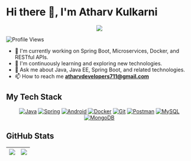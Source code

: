 # Hi there 👋, I'm Atharv Kulkarni
<p align="center">
  <a href="https://github.com/DenverCoder1/readme-typing-svg">
    <img src="https://readme-typing-svg.herokuapp.com?lines=Computer+Engineering+Student;Java%20Enthusiast&center=true&width=500&height=50">
  </a>
</p>

![Profile Views](https://komarev.com/ghpvc/?username=Ath711&color=blue)

- 🔭 I'm currently working on Spring Boot, Microservices, Docker, and RESTful APIs.
- 🌱 I'm continuously learning and exploring new technologies.
- 💬 Ask me about Java, Java EE, Spring Boot, and related technologies.
- 📫 How to reach me **atharvdevelopers711@gmail.com**

## My Tech Stack
<p align="center">
  <a href="https://www.java.com/" target="_blank"><img src="https://img.icons8.com/color/96/000000/java-coffee-cup-logo.png" alt="Java"/></a>
  <a href="https://spring.io/" target="_blank"><img src="https://img.icons8.com/color/96/000000/spring-logo.png" alt="Spring"/></a>
  <a href="https://developer.android.com/studio" target="_blank"><img src="https://img.icons8.com/color/96/000000/android-os.png" alt="Android"/></a>
  <a href="https://www.docker.com/" target="_blank"><img src="https://img.icons8.com/color/96/000000/docker.png" alt="Docker"/></a>
  <a href="https://git-scm.com/" target="_blank"><img src="https://img.icons8.com/color/96/000000/git.png" alt="Git"/></a>
  <a href="https://www.postman.com/" target="_blank"><img src="https://img.icons8.com/dusk/96/000000/postman-api.png" alt="Postman"/></a>
  <a href="https://www.mysql.com/" target="_blank"><img src="https://img.icons8.com/color/96/000000/mysql.png" alt="MySQL"/></a>
  <a href="https://www.mongodb.com/" target="_blank"><img src="https://img.icons8.com/color/96/000000/mongodb.png" alt="MongoDB"/></a>
</p>


## GitHub Stats
|<img src="https://github-readme-stats.vercel.app/api?username=Ath711&show_icons=true"></img>|<img src="https://github-readme-streak-stats.herokuapp.com/?&user=Ath711"/>|
|---|---|
